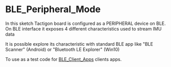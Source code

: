 # BLE_Peripheral_Mode

In this sketch Tactigon board is configured as a PERIPHERAL device on BLE.
On BLE interface it exposes 4 different characteristics used to stream IMU data


It is possible explore its characteristic with standard BLE app like "BLE Scanner" (Android) 
or "Bluetooth LE Explorer" (Win10)

To use as a test code for [BLE_Client_Apps](https://github.com/TactigonTeam/Intermediate-Codes/tree/master/BLE_Client_Apps) clients apps.
